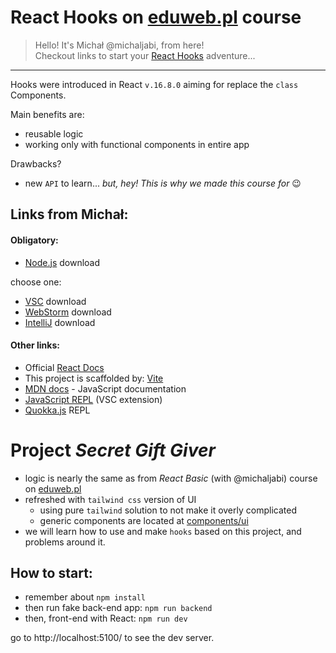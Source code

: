 # React Hooks on [eduweb.pl](https://eduweb.pl) course

> Hello! It's Michał @michaljabi, from here!  
> Checkout links to start your [React Hooks](https://react.dev/reference/react/hooks) adventure...

---

Hooks were introduced in React `v.16.8.0` aiming for replace the `class` Components.  

Main benefits are:
 - reusable logic
 - working only with functional components in entire app

Drawbacks?
- new `API` to learn... _but, hey! This is why we made this course for_ 😉


## Links from Michał:

#### Obligatory:

- [Node.js](https://nodejs.org/en/download) download

choose one:

- [VSC](https://code.visualstudio.com/download) download
- [WebStorm](https://www.jetbrains.com/webstorm/download) download
- [IntelliJ](https://www.jetbrains.com/idea/download) download

#### Other links:

- Official [React Docs](https://react.dev/)
- This project is scaffolded by: [Vite](https://vitejs.dev/)
- [MDN docs](https://developer.mozilla.org/en-US/docs/Learn/JavaScript) - JavaScript documentation
- [JavaScript REPL](https://marketplace.visualstudio.com/items?itemName=achil.vscode-javascript-repl) (VSC extension)
- [Quokka.js](https://quokkajs.com/docs/#getting-started) REPL


# Project _Secret Gift Giver_

- logic is nearly the same as from _React Basic_ (with @michaljabi) course on [eduweb.pl](https://eduweb.pl) 
- refreshed with `tailwind css` version of UI
  - using pure `tailwind` solution to not make it overly complicated
  - generic components are located at [components/ui](./src/components/ui)
- we will learn how to use and make `hooks` based on this project, and problems around it.

## How to start:

- remember about `npm install`
- then run fake back-end app: `npm run backend`
- then, front-end with React: `npm run dev`

go to http://localhost:5100/ to see the dev server.
